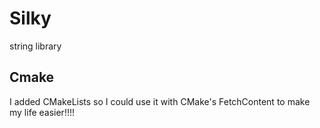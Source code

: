 # Silky
string library

## Cmake
I added CMakeLists so I could use it with CMake's FetchContent to make my life easier!!!!
